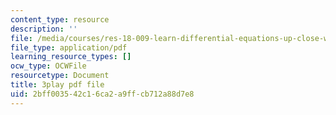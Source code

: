 ```yaml
---
content_type: resource
description: ''
file: /media/courses/res-18-009-learn-differential-equations-up-close-with-gilbert-strang-and-cleve-moler-fall-2015/2bff003542c16ca2a9ffcb712a88d7e8_zqks_JcU0cM.pdf
file_type: application/pdf
learning_resource_types: []
ocw_type: OCWFile
resourcetype: Document
title: 3play pdf file
uid: 2bff0035-42c1-6ca2-a9ff-cb712a88d7e8
---
```

